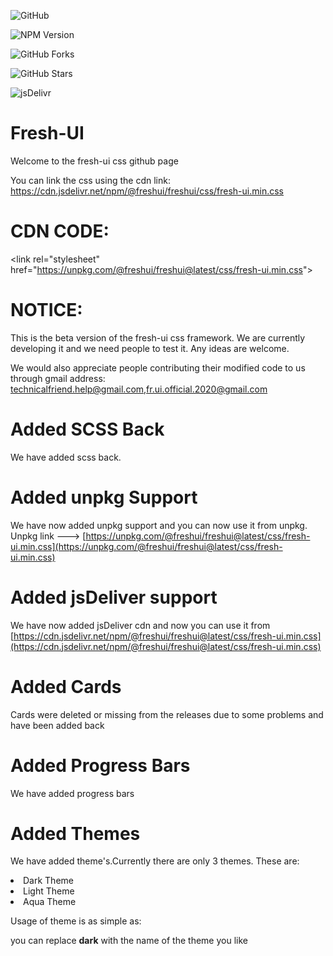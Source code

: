 ![GitHub](https://img.shields.io/github/license/Fresh-UI/freshui?style=for-the-badge&color=2196f3)

![NPM Version](https://img.shields.io/badge/dynamic/json?color=%232196f3&label=%20Version&query=version&url=https%3A%2F%2Funpkg.com%2F%40freshui%2Ffreshui%40latest%2Fpackage.json&logo=npm&style=for-the-badge&link=http://npmjs.com/package/@freshui/freshui&link=https://unpkg.com/browse/@freshui/freshui@latest/)

![GitHub Forks](https://img.shields.io/github/forks/Fresh-UI/freshui?style=for-the-badge&logo=github&color=2196f3)

![GitHub Stars](https://img.shields.io/github/stars/Fresh-UI/freshui?style=for-the-badge&logo=github&color=2196f3)

![jsDelivr](https://data.jsdelivr.com/v1/package/npm/@freshui/freshui/badge?style=for-the-badge)

# Fresh-UI

Welcome to the fresh-ui css github page

You can link the css using the cdn link: https://cdn.jsdelivr.net/npm/@freshui/freshui/css/fresh-ui.min.css
# CDN CODE: 

&lt;link rel="stylesheet" href="https://unpkg.com/@freshui/freshui@latest/css/fresh-ui.min.css"&gt;

# NOTICE:
This is the beta version of the fresh-ui css framework.
We are currently developing it and we need people to test it.
Any ideas are welcome.

We would also appreciate people contributing their modified code to us through gmail address: technicalfriend.help@gmail.com,fr.ui.official.2020@gmail.com
<!--- No changes should be directly committed to the master branch without the notice and permissions of creator. --->

# Added SCSS Back
We have added scss back.

# Added unpkg Support
We have now added unpkg support and you can now use it from unpkg.
Unpkg link ---> [https://unpkg.com/@freshui/freshui@latest/css/fresh-ui.min.css](https://unpkg.com/@freshui/freshui@latest/css/fresh-ui.min.css)

# Added jsDeliver support
We have now added jsDeliver cdn and now you can use it from [https://cdn.jsdelivr.net/npm/@freshui/freshui@latest/css/fresh-ui.min.css](https://cdn.jsdelivr.net/npm/@freshui/freshui@latest/css/fresh-ui.min.css)

# Added Cards

Cards were deleted or missing from the releases due to some problems and have been added back

# Added Progress Bars

We have added progress bars

# Added Themes

We have added theme's.Currently there are only 3 themes. These are:

<li>Dark Theme</li>
<li>Light Theme</li>
<li>Aqua Theme</li>

Usage of theme is as simple as:

<element theme="dark">
</element>

you can replace **dark** with the name of the theme you like